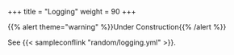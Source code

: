 +++
title = "Logging"
weight = 90
+++

{{% alert theme="warning" %}}Under Construction{{% /alert %}}

See {{< sampleconflink "random/logging.yml" >}}.
